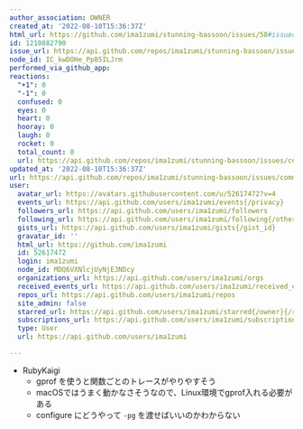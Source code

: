 ```yaml
---
author_association: OWNER
created_at: '2022-08-10T15:36:37Z'
html_url: https://github.com/ima1zumi/stunning-bassoon/issues/58#issuecomment-1210882790
id: 1210882790
issue_url: https://api.github.com/repos/ima1zumi/stunning-bassoon/issues/58
node_id: IC_kwDOHe_Pp85ILJrm
performed_via_github_app: 
reactions:
  "+1": 0
  "-1": 0
  confused: 0
  eyes: 0
  heart: 0
  hooray: 0
  laugh: 0
  rocket: 0
  total_count: 0
  url: https://api.github.com/repos/ima1zumi/stunning-bassoon/issues/comments/1210882790/reactions
updated_at: '2022-08-10T15:36:37Z'
url: https://api.github.com/repos/ima1zumi/stunning-bassoon/issues/comments/1210882790
user:
  avatar_url: https://avatars.githubusercontent.com/u/52617472?v=4
  events_url: https://api.github.com/users/ima1zumi/events{/privacy}
  followers_url: https://api.github.com/users/ima1zumi/followers
  following_url: https://api.github.com/users/ima1zumi/following{/other_user}
  gists_url: https://api.github.com/users/ima1zumi/gists{/gist_id}
  gravatar_id: ''
  html_url: https://github.com/ima1zumi
  id: 52617472
  login: ima1zumi
  node_id: MDQ6VXNlcjUyNjE3NDcy
  organizations_url: https://api.github.com/users/ima1zumi/orgs
  received_events_url: https://api.github.com/users/ima1zumi/received_events
  repos_url: https://api.github.com/users/ima1zumi/repos
  site_admin: false
  starred_url: https://api.github.com/users/ima1zumi/starred{/owner}{/repo}
  subscriptions_url: https://api.github.com/users/ima1zumi/subscriptions
  type: User
  url: https://api.github.com/users/ima1zumi

---
```

- RubyKaigi
    - gprof を使うと関数ごとのトレースがやりやすそう
    - macOSではうまく動かなさそうなので、Linux環境でgprof入れる必要がある
    - configure にどうやって `-pg` を渡せばいいのかわからない